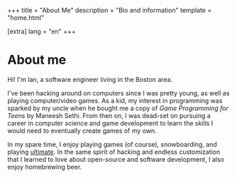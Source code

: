 +++
title = "About Me"
description = "Bio and information"
template = "home.html"

[extra]
lang = "en"
+++

<!-- markdownlint-disable-next-line single-h1 -->
# About me

Hi! I'm Ian, a software engineer living in the Boston area.

I've been hacking around on computers since I was pretty young, as well as playing
computer/video games. As a kid, my interest in programming was sparked by my uncle
when he bought me a copy of _Game Programming for Teens_ by Maneesh Sethi.
From then on, I was dead-set on pursuing a career in computer science and game
development to learn the skills I would need to eventually create games of my own.

In my spare time, I enjoy playing games (of course), snowboarding, and
playing [ultimate](https://en.wikipedia.org/wiki/Ultimate_(sport)).
In the same spirit of hacking and endless customization that I learned to love
about open-source and software development, I also enjoy homebrewing beer.
